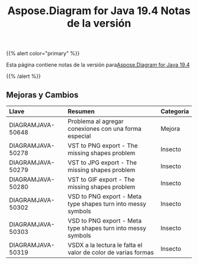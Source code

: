 ﻿---
title: Aspose.Diagram for Java 19.4 Notas de la versión
type: docs
weight: 90
url: /es/java/aspose-diagram-for-java-19-4-release-notes/
---
{{% alert color="primary" %}} 

Esta página contiene notas de la versión para[Aspose.Diagram for Java 19.4](https://docs.aspose.com/diagram/java/aspose-diagram-for-java-19-4-release-notes/)

{{% /alert %}} 
## **Mejoras y Cambios**

|**Llave**|**Resumen**|**Categoría**|
|:- |:- |:- |
|DIAGRAMJAVA-50648|Problema al agregar conexiones con una forma especial|Mejora|
|DIAGRAMJAVA-50278|VST to PNG export - The missing shapes problem|Insecto|
|DIAGRAMJAVA-50279|VST to JPG export - The missing shapes problem|Insecto|
|DIAGRAMJAVA-50280|VST to GIF export - The missing shapes problem|Insecto|
|DIAGRAMJAVA-50302|VSD to PNG export - Meta type shapes turn into messy symbols|Insecto|
|DIAGRAMJAVA-50303|VSD to PNG export - Meta type shapes turn into messy symbols|Insecto|
|DIAGRAMJAVA-50319|VSDX a la lectura le falta el valor de color de varias formas|Insecto|


